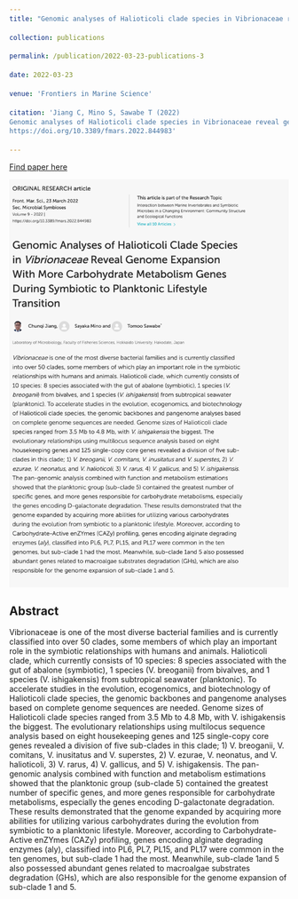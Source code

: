 ```yaml
---
title: "Genomic analyses of Halioticoli clade species in Vibrionaceae reveal genome expansion with more carbohydrate metabolism genes during symbiotic to planktonic lifestyle transition"

collection: publications

permalink: /publication/2022-03-23-publications-3

date: 2022-03-23

venue: 'Frontiers in Marine Science'

citation: 'Jiang C, Mino S, Sawabe T (2022) 
Genomic analyses of Halioticoli clade species in Vibrionaceae reveal genome expansion with more carbohydrate metabolism genes during symbiotic to planktonic lifestyle transition. Front Mar Sci 9:844983. 
https://doi.org/10.3389/fmars.2022.844983'

---
```


<a href='https://www.frontiersin.org/articles/10.3389/fmars.2022.844983/full'>Find paper here</a>

<img src="/images/pub-screencut/pub03.png"  align=center />

Abstract
-----
Vibrionaceae is one of the most diverse bacterial families and is currently classified into over 50 clades, some members of which play an important role in the symbiotic relationships with humans and animals. Halioticoli clade, which currently consists of 10 species: 8 species associated with the gut of abalone (symbiotic), 1 species (V. breoganii) from bivalves, and 1 species (V. ishigakensis) from subtropical seawater (planktonic). To accelerate studies in the evolution, ecogenomics, and biotechnology of Halioticoli clade species, the genomic backbones and pangenome analyses based on complete genome sequences are needed. Genome sizes of Halioticoli clade species ranged from 3.5 Mb to 4.8 Mb, with V. ishigakensis the biggest. The evolutionary relationships using multilocus sequence analysis based on eight housekeeping genes and 125 single-copy core genes revealed a division of five sub-clades in this clade; 1) V. breoganii, V. comitans, V. inusitatus and V. superstes, 2) V. ezurae, V. neonatus, and V. halioticoli, 3) V. rarus, 4) V. gallicus, and 5) V. ishigakensis. The pan-genomic analysis combined with function and metabolism estimations showed that the planktonic group (sub-clade 5) contained the greatest number of specific genes, and more genes responsible for carbohydrate metabolisms, especially the genes encoding D-galactonate degradation. These results demonstrated that the genome expanded by acquiring more abilities for utilizing various carbohydrates during the evolution from symbiotic to a planktonic lifestyle. Moreover, according to Carbohydrate-Active enZYmes (CAZy) profiling, genes encoding alginate degrading enzymes (aly), classified into PL6, PL7, PL15, and PL17 were common in the ten genomes, but sub-clade 1 had the most. Meanwhile, sub-clade 1and 5 also possessed abundant genes related to macroalgae substrates degradation (GHs), which are also responsible for the genome expansion of sub-clade 1 and 5.

